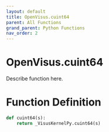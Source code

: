 ```yaml
---
layout: default
title: OpenVisus.cuint64
parent: All Functions
grand_parent: Python Functions
nav_order: 2
---
```


# OpenVisus.cuint64

Describe function here.

# Function Definition

```python
def cuint64(s):
    return _VisusKernelPy.cuint64(s)
```
